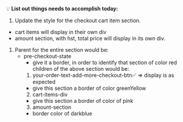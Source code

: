 💡 **List out things needs to accomplish today:**

1. Update the style for the checkout cart item section.

- cart items will display in their own div
- amount section, with hst, total price will display in its own div.

1. Parent for the entire section would be:
   - pre-checkout-state
     - give it a border, in order to identify that section of color red
       children of the above section would be:
     1. your-order-text-add-more-checkout-btn✅ => display is as expected
     - give this section a border of color greenYellow
     2. cart-items-div
     - give this section a border of color of pink
     3. amount-section
     - border color of darkblue
